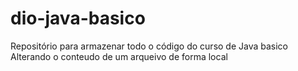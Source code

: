 # dio-java-basico
Repositório para armazenar todo o código do curso de Java basico
Alterando o conteudo de um arqueivo de forma local